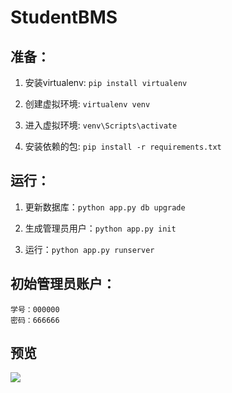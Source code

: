 # StudentBMS
## 准备：
1. 安装virtualenv:
`pip install virtualenv`

2. 创建虚拟环境:
`virtualenv venv`

3. 进入虚拟环境:
`venv\Scripts\activate`

4. 安装依赖的包:
`pip install -r requirements.txt`

## 运行：
1. 更新数据库：`python app.py db upgrade`

2. 生成管理员用户：`python app.py init`

3. 运行：`python app.py runserver`

## 初始管理员账户：
```
学号：000000
密码：666666
```

## 预览

![](https://github.com/xiongsyao/StudentBMS/blob/master/static/view.jpg)

